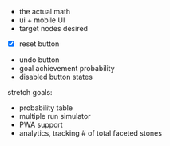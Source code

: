 - the actual math
- ui + mobile UI
- target nodes desired
- [X] reset button
- undo button
- goal achievement probability
- disabled button states

stretch goals:
- probability table
- multiple run simulator
- PWA support
- analytics, tracking # of total faceted stones